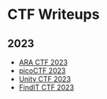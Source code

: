 # CTF Writeups
## 2023 
- [ARA CTF 2023](/ARA%20CTF%202023/)
- [picoCTF 2023](/PICO%20CTF%202023/)
- [Unity CTF 2023](/UNITY%20CTF%202023/)
- [FindIT CTF 2023](/FindIT%20CTF%202023/)
